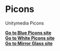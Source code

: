 # Picons
Unitymedia Picons

[**Go to Blue Picons site**](https://www.vuplus-support.org/wbb4/index.php?thread/116892-blue-cable-logos-400x200-f%C3%BCr-unitymedia/)<br>
[**Go to White Picons site**](https://board.newnigma2.to/wbb4/index.php/Thread/27606-Pure-Picons-100-wei%C3%9Fe-Picons-f%C3%BCr-Kabel-TV-Astra-TV/)<br>
[**Go to Mirror Glass site**](https://www.vuplus-support.org/wbb4/index.php?thread/119301-mirror-glass-3d-huminator-dvb-c-vodafone-kd-und-unitymedia-design-by-stefanbenno/&postID=1677996#post1677996)<br>
